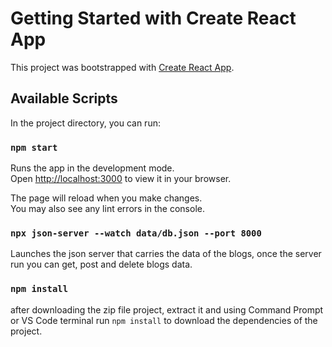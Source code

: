 # Getting Started with Create React App

This project was bootstrapped with [Create React App](https://github.com/facebook/create-react-app).

## Available Scripts

In the project directory, you can run:

### `npm start`

Runs the app in the development mode.\
Open [http://localhost:3000](http://localhost:3000) to view it in your browser.

The page will reload when you make changes.\
You may also see any lint errors in the console.

### `npx json-server --watch data/db.json --port 8000`

Launches the json server that carries the data of the blogs, once the server run you can get, post and delete blogs data.

### `npm install`

after downloading the zip file project, extract it and using Command Prompt or VS Code terminal run `npm install` to download the dependencies of the project.